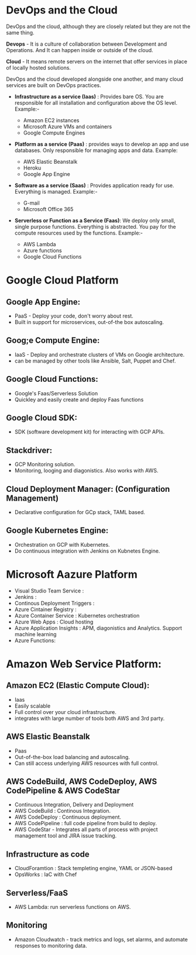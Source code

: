 # DevOps and the Cloud 

DevOps and the cloud, although they are closely related but they are not the same thing.

**Devops** - It is a culture of collaboration between Development and Operations. And It can happen inside or outside of the cloud.

**Cloud** - It means remote servers on the internet that offer services in place of locally hosted solutions.

DevOps and the cloud developed alongside one another, and many cloud services are built on DevOps practices.

- **Infrastructure as a service (Iaas)** : Provides bare OS. You are responsible for all installation and configuration above the OS level.
  Example:-
  - Amazon EC2 instances
  - Microsoft Azure VMs and containers
  - Google Compute Engines

- **Platform as a service (Paas)** : provides ways to develop an app and use databases. Only responsible for managing apps and data.
  Example: 
  - AWS Elastic Beanstalk
  - Heroku
  - Google App Engine
  
- **Software as a service (Saas)** : Provides application ready for use. Everything is managed.
  Example:-
  - G-mail
  - Microsoft Office 365
  
- **Serverless or Function as a Service (Faas)**: We deploy only small, single purpose functions. Everything is abstracted. You pay for the compute resources used by the functions.
  Example:-
  - AWS Lambda
  - Azure functions
  - Google Cloud Functions

# Google Cloud Platform
## Google App Engine:
- PaaS - Deploy your code, don't worry about rest.
- Built in support for microservices, out-of-the box autoscaling.

## Goog;e Compute Engine:
- IaaS - Deploy and orchestrate clusters of VMs on Google architecture.
- can be managed by other tools like Ansible, Salt, Puppet and Chef.
  
## Google Cloud Functions:
- Google's Faas/Serverless Solution
- Quickley and easily create and deploy Faas functions

## Google Cloud SDK:
- SDK (software development kit) for interacting with GCP APIs.

## Stackdriver:
- GCP Monitoring solution.
- Monitoring, looging and diagonistics. Also works with AWS.

## Cloud Deployment Manager: (Configuration Management)
- Declarative configuration for GCp stack, TAML based.

## Google Kubernetes Engine:
- Orchestration on GCP with Kubernetes.
- Do continuous integration with Jenkins on Kubnetes Engine.

# Microsoft Aazure Platform
- Visual Studio Team Service :
- Jenkins :
- Continous Deployment Triggers :
- Azure Cintainer Registry : 
- Azure Container Service : Kubernetes orchestration
- Azure Web Apps : Cloud hosting
- Azure Application Insights : APM, diagonistics and Analytics. Support machine learning
- Azure Functions:

# Amazon Web Service Platform:
## Amazon EC2 (Elastic Compute Cloud):
- Iaas
- Easily scalable
- Full control over your cloud infrastructure.
- integrates with large number of tools both AWS and 3rd party.

## AWS Elastic Beanstalk
- Paas
- Out-of-the-box load balancing and autoscaling.
- Can still access underlying AWS resources with full control.

## AWS CodeBuild, AWS CodeDeploy, AWS CodePipeline & AWS CodeStar
- Continuous Integration, Delivery and Deployment
- AWS CodeBuild : Continous Integration.
- AWS CodeDeploy : Continuous deployment.
- AWS CodePipeline : full code pipeline from build to deploy.
- AWS CodeStar - Integrates all parts of process with project management tool and JIRA issue tracking.

## Infrastructure as code
- CloudForamtion : Stack templeting engine, YAML or JSON-based
- OpsWorks : IaC with Chef

## Serverless/FaaS
- AWS Lambda: run serverless functions on AWS.

## Monitoring
- Amazon Cloudwatch - track metrics and logs, set alarms, and automate responses to monitoring data.